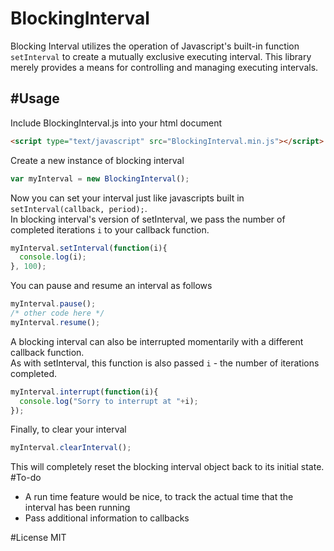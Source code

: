 # BlockingInterval
Blocking Interval utilizes the operation of Javascript's built-in function `setInterval` to create a mutually exclusive executing interval. This library merely provides a means for controlling and managing executing intervals.

#Usage
---
Include BlockingInterval.js into your html document
```html
<script type="text/javascript" src="BlockingInterval.min.js"></script>
```

Create a new instance of blocking interval
```javascript
var myInterval = new BlockingInterval();
```

Now you can set your interval just like javascripts built in `setInterval(callback, period);`.  
In blocking interval's version of setInterval, we pass the number of completed iterations `i` to your callback function. 
```javascript
myInterval.setInterval(function(i){
  console.log(i);
}, 100);
```
You can pause and resume an interval as follows
```javascript
myInterval.pause();
/* other code here */
myInterval.resume();
```
A blocking interval can also be interrupted momentarily with a different callback function.  
As with setInterval, this function is also passed `i` - the number of iterations completed.
```javascript
myInterval.interrupt(function(i){
  console.log("Sorry to interrupt at "+i);
});
```
Finally, to clear your interval
```javascript
myInterval.clearInterval();
```
This will completely reset the blocking interval object back to its initial state.
#To-do
 - A run time feature would be nice, to track the actual time that the interval has been running
 - Pass additional information to callbacks

#License
MIT
